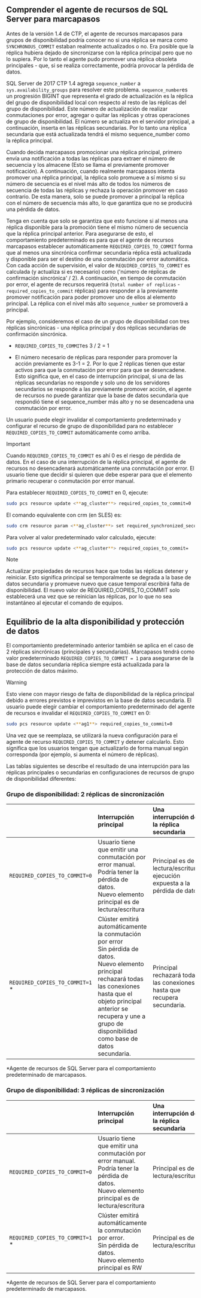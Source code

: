 ## <a name="pacemakerNotify"></a>Comprender el agente de recursos de SQL Server para marcapasos

Antes de la versión 1.4 de CTP, el agente de recursos marcapasos para grupos de disponibilidad podría conocer no si una réplica se marca como `SYNCHRONOUS_COMMIT` estaban realmente actualizados o no. Era posible que la réplica hubiera dejado de sincronizarse con la réplica principal pero que no lo supiera. Por lo tanto el agente pudo promover una réplica obsoleta principales - que, si se realiza correctamente, podría provocar la pérdida de datos. 

SQL Server de 2017 CTP 1.4 agrega `sequence_number` a `sys.availability_groups` para resolver este problema. `sequence_number`es un progresión BIGINT que representa el grado de actualización es la réplica del grupo de disponibilidad local con respecto al resto de las réplicas del grupo de disponibilidad. Este número de actualización de realizar conmutaciones por error, agregar o quitar las réplicas y otras operaciones de grupo de disponibilidad. El número se actualiza en el servidor principal, a continuación, inserta en las réplicas secundarias. Por lo tanto una réplica secundaria que está actualizada tendrá el mismo sequence_number como la réplica principal. 

Cuando decida marcapasos promocionar una réplica principal, primero envía una notificación a todas las réplicas para extraer el número de secuencia y los almacene (Esto se llama el previamente promover notificación). A continuación, cuando realmente marcapasos intenta promover una réplica principal, la réplica solo promueve a sí mismo si su número de secuencia es el nivel más alto de todos los números de secuencia de todas las réplicas y rechaza la operación promover en caso contrario. De esta manera, solo se puede promover a principal la réplica con el número de secuencia más alto, lo que garantiza que no se producirá una pérdida de datos. 

Tenga en cuenta que solo se garantiza que esto funcione si al menos una réplica disponible para la promoción tiene el mismo número de secuencia que la réplica principal anterior. Para asegurarse de esto, el comportamiento predeterminado es para que el agente de recursos marcapasos establecer automáticamente `REQUIRED_COPIES_TO_COMMIT` forma que al menos una sincrónica confirmar secundaria réplica está actualizada y disponible para ser el destino de una conmutación por error automática. Con cada acción de supervisión, el valor de `REQUIRED_COPIES_TO_COMMIT` es calculada (y actualiza si es necesario) como ('número de réplicas de confirmación sincrónica' / 2). A continuación, en tiempo de conmutación por error, el agente de recursos requerirá (`total number of replicas`  -  `required_copies_to_commit` réplicas) para responder a la previamente promover notificación para poder promover uno de ellos al elemento principal. La réplica con el nivel más alto `sequence_number` se promoverá a principal. 

Por ejemplo, consideremos el caso de un grupo de disponibilidad con tres réplicas sincrónicas - una réplica principal y dos réplicas secundarias de confirmación sincrónica.

- `REQUIRED_COPIES_TO_COMMIT`es 3 / 2 = 1

- El número necesario de réplicas para responder para promover la acción previamente es 3-1 = 2. Por lo que 2 réplicas tienen que estar activos para que la conmutación por error para que se desencadene. Esto significa que, en el caso de interrupción principal, si una de las réplicas secundarias no responde y solo uno de los servidores secundarios se responde a las previamente promover acción, el agente de recursos no puede garantizar que la base de datos secundaria que respondió tiene el sequence_number más alto y no se desencadena una conmutación por error.

Un usuario puede elegir invalidar el comportamiento predeterminado y configurar el recurso de grupo de disponibilidad para no establecer `REQUIRED_COPIES_TO_COMMIT` automáticamente como arriba.

>[!IMPORTANT]
>Cuando `REQUIRED_COPIES_TO_COMMIT` es ahí 0 es el riesgo de pérdida de datos. En el caso de una interrupción de la réplica principal, el agente de recursos no desencadenará automáticamente una conmutación por error. El usuario tiene que decidir si quieren que debe esperar para que el elemento primario recuperar o conmutación por error manual.

Para establecer `REQUIRED_COPIES_TO_COMMIT` en 0, ejecute:

```bash
sudo pcs resource update <**ag_cluster**> required_copies_to_commit=0
```

El comando equivalente con crm (en SLES) es:

```bash
sudo crm resource param <**ag_cluster**> set required_synchronized_secondaries_to_commit 0
```

Para volver al valor predeterminado valor calculado, ejecute:

```bash
sudo pcs resource update <**ag_cluster**> required_copies_to_commit=
```

>[!NOTE]
>Actualizar propiedades de recursos hace que todas las réplicas detener y reiniciar. Esto significa principal se temporalmente se degrada a la base de datos secundaria y promueve nuevo que casue temporal escribirá falta de disponibilidad. El nuevo valor de REQUIRED_COPIES_TO_COMMIT solo establecerá una vez que se reinician las réplicas, por lo que no sea instantáneo al ejecutar el comando de equipos.

## <a name="balancing-high-availability-and-data-protection"></a>Equilibrio de la alta disponibilidad y protección de datos 

El comportamiento predeterminado anterior también se aplica en el caso de 2 réplicas sincrónicas (principales y secundarias). Marcapasos tendrá como valor predeterminado `REQUIRED_COPIES_TO_COMMIT = 1` para asegurarse de la base de datos secundaria réplica siempre está actualizada para la protección de datos máximo.  

>[!WARNING]
>Esto viene con mayor riesgo de falta de disponibilidad de la réplica principal debido a errores previstos e imprevistos en la base de datos secundaria. El usuario puede elegir cambiar el comportamiento predeterminado del agente de recursos e invalidar el `REQUIRED_COPIES_TO_COMMIT` en 0:

```bash
sudo pcs resource update <**ag1**> required_copies_to_commit=0
```

Una vez que se reemplaza, se utilizará la nueva configuración para el agente de recurso `REQUIRED_COPIES_TO_COMMIT` y detener calcularlo. Esto significa que los usuarios tengan que actualizarlo de forma manual según corresponda (por ejemplo, si aumenta el número de réplicas).

Las tablas siguientes se describe el resultado de una interrupción para las réplicas principales o secundarias en configuraciones de recursos de grupo de disponibilidad diferentes:

### <a name="availability-group---2-sync-replicas"></a>Grupo de disponibilidad: 2 réplicas de sincronización

| |Interrupción principal |Una interrupción de la réplica secundaria
|:---|:--- |:--- |
|`REQUIRED_COPIES_TO_COMMIT=0`|Usuario tiene que emitir una conmutación por error manual. <br>Podría tener la pérdida de datos.<br> Nuevo elemento principal es de lectura/escritura |Principal es de lectura/escritura, ejecución expuesta a la pérdida de datos
|`REQUIRED_COPIES_TO_COMMIT=1` * |Clúster emitirá automáticamente la conmutación por error <br>Sin pérdida de datos. <br> Nuevo elemento principal rechazará todas las conexiones hasta que el objeto principal anterior se recupera y une a grupo de disponibilidad como base de datos secundaria. |Principal rechazará todas las conexiones hasta que recupera secundaria.

\*Agente de recursos de SQL Server para el comportamiento predeterminado de marcapasos.

### <a name="availability-group---3-sync-replicas"></a>Grupo de disponibilidad: 3 réplicas de sincronización

| |Interrupción principal |Una interrupción de la réplica secundaria
|:---|:--- |:--- |
|`REQUIRED_COPIES_TO_COMMIT=0`|Usuario tiene que emitir una conmutación por error manual. <br>Podría tener la pérdida de datos. <br>Nuevo elemento principal es de lectura/escritura |Principal es de lectura/escritura
|`REQUIRED_COPIES_TO_COMMIT=1` * |Clúster emitirá automáticamente la conmutación por error. <br>Sin pérdida de datos. <br>Nuevo elemento principal es RW |Principal es de lectura/escritura 

\*Agente de recursos de SQL Server para el comportamiento predeterminado de marcapasos.